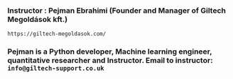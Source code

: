 ### Instructor : Pejman Ebrahimi (Founder and Manager of Giltech Megoldások kft.) 
`https://giltech-megoldasok.com/`

### Pejman is a Python developer, Machine learning engineer, quantitative researcher and Instructor. Email to instructor: `info@giltech-support.co.uk`

